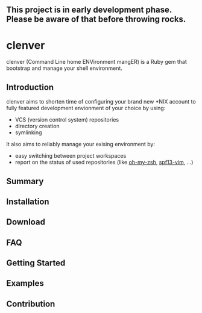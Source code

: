 ## This project is in early development phase. Please be aware of that before throwing rocks.

clenver
=======

clenver (Command Line home ENVironment mangER) is a Ruby gem that bootstrap and manage your shell environment. 

## Introduction

clenver aims to shorten time of configuring your brand new *NIX account to fully featured development envionment of your choice by using:
* VCS (version control system) repositories
* directory creation
* symlinking

It also aims to reliably manage your exising environment by:
* easy switching between project workspaces
* report on the status of used repositories (like [oh-my-zsh](), [spf13-vim](), ...)

## Summary
## Installation
## Download
## FAQ
## Getting Started
## Examples
## Contribution
